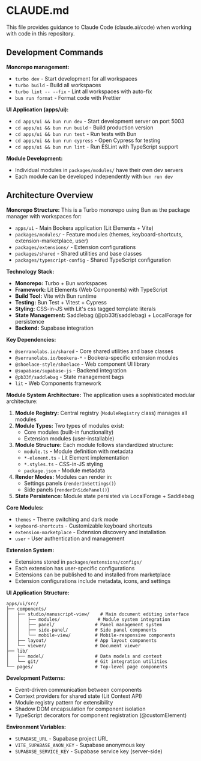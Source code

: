 # CLAUDE.md

This file provides guidance to Claude Code (claude.ai/code) when working with code in this repository.

## Development Commands

**Monorepo management:**
- `turbo dev` - Start development for all workspaces
- `turbo build` - Build all workspaces
- `turbo lint -- --fix` - Lint all workspaces with auto-fix
- `bun run format` - Format code with Prettier

**UI Application (apps/ui):**
- `cd apps/ui && bun run dev` - Start development server on port 5003
- `cd apps/ui && bun run build` - Build production version
- `cd apps/ui && bun run test` - Run tests with Bun
- `cd apps/ui && bun run cypress` - Open Cypress for testing
- `cd apps/ui && bun run lint` - Run ESLint with TypeScript support

**Module Development:**
- Individual modules in `packages/modules/` have their own dev servers
- Each module can be developed independently with `bun run dev`

## Architecture Overview

**Monorepo Structure:**
This is a Turbo monorepo using Bun as the package manager with workspaces for:
- `apps/ui` - Main Bookera application (Lit Elements + Vite)
- `packages/modules/` - Feature modules (themes, keyboard-shortcuts, extension-marketplace, user)
- `packages/extensions/` - Extension configurations
- `packages/shared` - Shared utilities and base classes
- `packages/typescript-config` - Shared TypeScript configuration

**Technology Stack:**
- **Monorepo:** Turbo + Bun workspaces
- **Framework:** Lit Elements (Web Components) with TypeScript
- **Build Tool:** Vite with Bun runtime
- **Testing:** Bun Test + Vitest + Cypress
- **Styling:** CSS-in-JS with Lit's css tagged template literals
- **State Management:** Saddlebag (@pb33f/saddlebag) + LocalForage for persistence
- **Backend:** Supabase integration

**Key Dependencies:**
- `@serranolabs.io/shared` - Core shared utilities and base classes
- `@serranolabs.io/bookera-*` - Bookera-specific extension modules
- `@shoelace-style/shoelace` - Web component UI library
- `@supabase/supabase-js` - Backend integration
- `@pb33f/saddlebag` - State management bags
- `lit` - Web Components framework

**Module System Architecture:**
The application uses a sophisticated modular architecture:

1. **Module Registry:** Central registry (`ModuleRegistry` class) manages all modules
2. **Module Types:** Two types of modules exist:
   - Core modules (built-in functionality)
   - Extension modules (user-installable)
3. **Module Structure:** Each module follows standardized structure:
   - `module.ts` - Module definition with metadata
   - `*-element.ts` - Lit Element implementation
   - `*.styles.ts` - CSS-in-JS styling
   - `package.json` - Module metadata
4. **Render Modes:** Modules can render in:
   - Settings panels (`renderInSettings()`)
   - Side panels (`renderInSidePanel()`)
5. **State Persistence:** Module state persisted via LocalForage + Saddlebag

**Core Modules:**
- `themes` - Theme switching and dark mode
- `keyboard-shortcuts` - Customizable keyboard shortcuts
- `extension-marketplace` - Extension discovery and installation
- `user` - User authentication and management

**Extension System:**
- Extensions stored in `packages/extensions/configs/`
- Each extension has user-specific configurations
- Extensions can be published to and installed from marketplace
- Extension configurations include metadata, icons, and settings

**UI Application Structure:**
```
apps/ui/src/
├── components/
│   ├── studio/manuscript-view/    # Main document editing interface
│   │   ├── modules/              # Module system integration
│   │   ├── panel/               # Panel management system
│   │   ├── side-panel/          # Side panel components
│   │   └── mobile-view/         # Mobile-responsive components
│   ├── layout/                  # App layout components
│   └── viewer/                  # Document viewer
├── lib/
│   ├── model/                   # Data models and context
│   └── git/                     # Git integration utilities
└── pages/                       # Top-level page components
```

**Development Patterns:**
- Event-driven communication between components
- Context providers for shared state (Lit Context API)
- Module registry pattern for extensibility
- Shadow DOM encapsulation for component isolation
- TypeScript decorators for component registration (@customElement)

**Environment Variables:**
- `SUPABASE_URL` - Supabase project URL
- `VITE_SUPABASE_ANON_KEY` - Supabase anonymous key
- `SUPABASE_SERVICE_KEY` - Supabase service key (server-side)